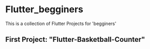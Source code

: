 # Flutter_begginers
This is a collection of Flutter Projects for 'begginers'
## First Project: "Flutter-Basketball-Counter"
